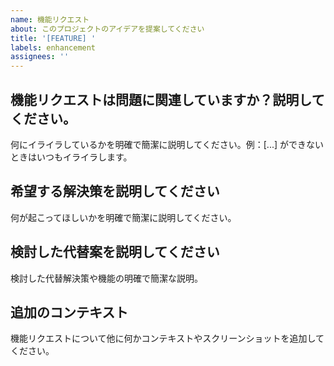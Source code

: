 ```yaml
---
name: 機能リクエスト
about: このプロジェクトのアイデアを提案してください
title: '[FEATURE] '
labels: enhancement
assignees: ''
---
```


## 機能リクエストは問題に関連していますか？説明してください。
何にイライラしているかを明確で簡潔に説明してください。例：[...] ができないときはいつもイライラします。

## 希望する解決策を説明してください
何が起こってほしいかを明確で簡潔に説明してください。

## 検討した代替案を説明してください
検討した代替解決策や機能の明確で簡潔な説明。

## 追加のコンテキスト
機能リクエストについて他に何かコンテキストやスクリーンショットを追加してください。